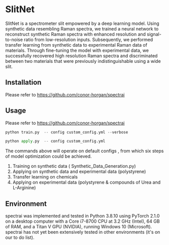 # SlitNet
SlitNet is a spectrometer slit empowered by a deep learning model. Using synthetic data resembling Raman spectra, we trained a neural network to reconstruct synthetic Raman spectra with enhanced resolution and signal-to-noise ratio from low-resolution inputs. Subsequently, we performed transfer learning from synthetic data to experimental Raman data of materials. Through fine-tuning the model with experimental data, we successfully recovered high resolution Raman spectra and discriminated between two materials that were previously indistinguishable using a wide slit.
## Installation 
Please refer to https://github.com/conor-horgan/spectrai
## Usage
Please refer to https://github.com/conor-horgan/spectrai
```python
python train.py  -- config custom_config.yml --verbose
```
```python
python apply.py  -- config custom_config.yml
```
The commands above will operate on default configs , from which six steps of model optimization could be achieved. 
1.	Training on synthetic data ( Synthetic_Data_Generation.py) 
2.	Applying on synthetic data and experimental data (polystyrene)
3.	Transfer learning on chemicals 
4.	Applying on experimental data (polystyrene & compounds of Urea and L-Arginine)
## Environment
spectrai was implemented and tested in Python 3.8.10 using PyTorch 2.1.0 on a desktop computer with a Core i7-8700 CPU at 3.2 GHz (Intel), 64 GB of RAM, and a Titan V GPU (NVIDIA), running Windows 10 (Microsoft). spectrai has not yet been extensively tested in other environments (it's on our to do list).
